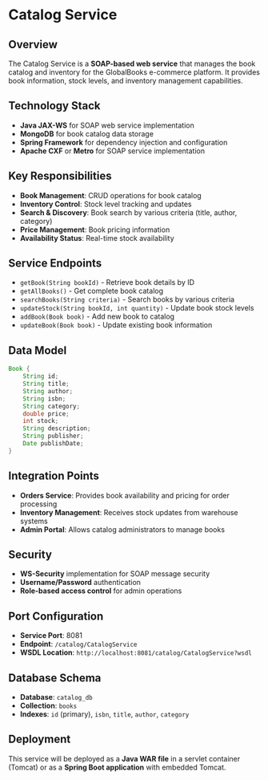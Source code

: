 # Catalog Service

## Overview
The Catalog Service is a **SOAP-based web service** that manages the book catalog and inventory for the GlobalBooks e-commerce platform. It provides book information, stock levels, and inventory management capabilities.

## Technology Stack
- **Java JAX-WS** for SOAP web service implementation
- **MongoDB** for book catalog data storage
- **Spring Framework** for dependency injection and configuration
- **Apache CXF** or **Metro** for SOAP service implementation

## Key Responsibilities
- **Book Management**: CRUD operations for book catalog
- **Inventory Control**: Stock level tracking and updates
- **Search & Discovery**: Book search by various criteria (title, author, category)
- **Price Management**: Book pricing information
- **Availability Status**: Real-time stock availability

## Service Endpoints
- `getBook(String bookId)` - Retrieve book details by ID
- `getAllBooks()` - Get complete book catalog
- `searchBooks(String criteria)` - Search books by various criteria
- `updateStock(String bookId, int quantity)` - Update book stock levels
- `addBook(Book book)` - Add new book to catalog
- `updateBook(Book book)` - Update existing book information

## Data Model
```java
Book {
    String id;
    String title;
    String author;
    String isbn;
    String category;
    double price;
    int stock;
    String description;
    String publisher;
    Date publishDate;
}
```

## Integration Points
- **Orders Service**: Provides book availability and pricing for order processing
- **Inventory Management**: Receives stock updates from warehouse systems
- **Admin Portal**: Allows catalog administrators to manage books

## Security
- **WS-Security** implementation for SOAP message security
- **Username/Password** authentication
- **Role-based access control** for admin operations

## Port Configuration
- **Service Port**: 8081
- **Endpoint**: `/catalog/CatalogService`
- **WSDL Location**: `http://localhost:8081/catalog/CatalogService?wsdl`

## Database Schema
- **Database**: `catalog_db`
- **Collection**: `books`
- **Indexes**: `id` (primary), `isbn`, `title`, `author`, `category`

## Deployment
This service will be deployed as a **Java WAR file** in a servlet container (Tomcat) or as a **Spring Boot application** with embedded Tomcat.
